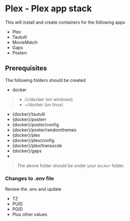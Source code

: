 # Plex - Plex app stack
This will install and create containers for the following apps
- Plex
- Tautulli
- MovieMatch
- Gaps
- Posterr

## Prerequisites
The following folders should be created
- docker
> - /c/docker (on windows)
> - ~/docker (on linux)
- {docker}/tautulli
- {docker}/posterr
- {docker}/poster/config
- {docker}/poster/randomthemes
- {docker}/plex
- {docker}/plex/config
- {docker}/plex/transocde
- {docker}/gaps
- 
> The above folder should be under your `docker` folder.

### Changes to .env file
Review the .env and update
- TZ
- PUID
- PGID
- Plus other values

